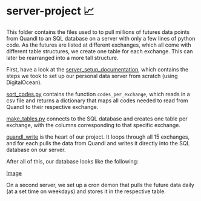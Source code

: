 # server-project :chart_with_upwards_trend:

This folder contains the files used to to pull millions of futures data points from Quandl to an SQL database on a server with only a few lines of python code. As the futures are listed at different exchanges, which all come with different table structures, we create one table for each exchange. This can later be rearranged into a more tall structure.

First, have a look at the [server_setup_documentation](https://github.com/CorinneKnoe/ANMADA/blob/master/server-project/server_setup_documentation.pdf), which contains the steps we took to set up our personal data server from scratch (using DigitalOcean).

[sort_codes.py](https://github.com/CorinneKnoe/ANMADA/blob/master/server-project/sort_codes.py) contains the function `codes_per_exchange`, which reads in a csv file and returns a dictionary that maps all codes needed to read from Quandl to their respective exchange.

[make_tables.py](https://github.com/CorinneKnoe/ANMADA/blob/master/server-project/make_tables.py) connects to the SQL database and creates one table per exchange, with the columns corresponding to that specific exchange.

[quandl_write](https://github.com/CorinneKnoe/ANMADA/blob/master/server-project/quandl_write.py) is the heart of our project. It loops through all 15 exchanges, and for each pulls the data from Quandl and writes it directly into the SQL database on our server. 

After all of this, our database looks like the following:

[Image](https://github.com/CorinneKnoe/ANMADA/blob/master/server-project/screenshots/tables.png)

On a second server, we set up a cron demon that pulls the future data daily (at a set time on weekdays) and stores it in the respective table. 
